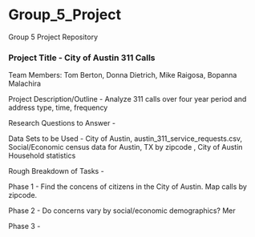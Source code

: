 # Group_5_Project
Group 5 Project Repository

### Project Title - City of Austin 311 Calls

Team Members: Tom Berton, Donna Dietrich, Mike Raigosa, Bopanna Malachira

Project Description/Outline - Analyze 311 calls over four year period and address type, time, frequency

Research Questions to Answer - 

Data Sets to be Used - City of Austin, austin_311_service_requests.csv, Social/Economic census data for Austin, TX by zipcode
, City of Austin Household statistics

Rough Breakdown of Tasks - 

  Phase 1 - Find the concens of citizens in the City of Austin.  Map calls by zipcode.
  
  Phase 2 - Do concerns vary by social/economic demographics?  Mer
  
  Phase 3 - 
